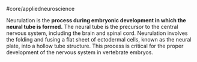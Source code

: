 #core/appliedneuroscience 

Neurulation is the **process during embryonic development in which the neural tube is formed.** The neural tube is the precursor to the central nervous system, including the brain and spinal cord. Neurulation involves the folding and fusing a flat sheet of ectodermal cells, known as the neural plate, into a hollow tube structure. This process is critical for the proper development of the nervous system in vertebrate embryos.